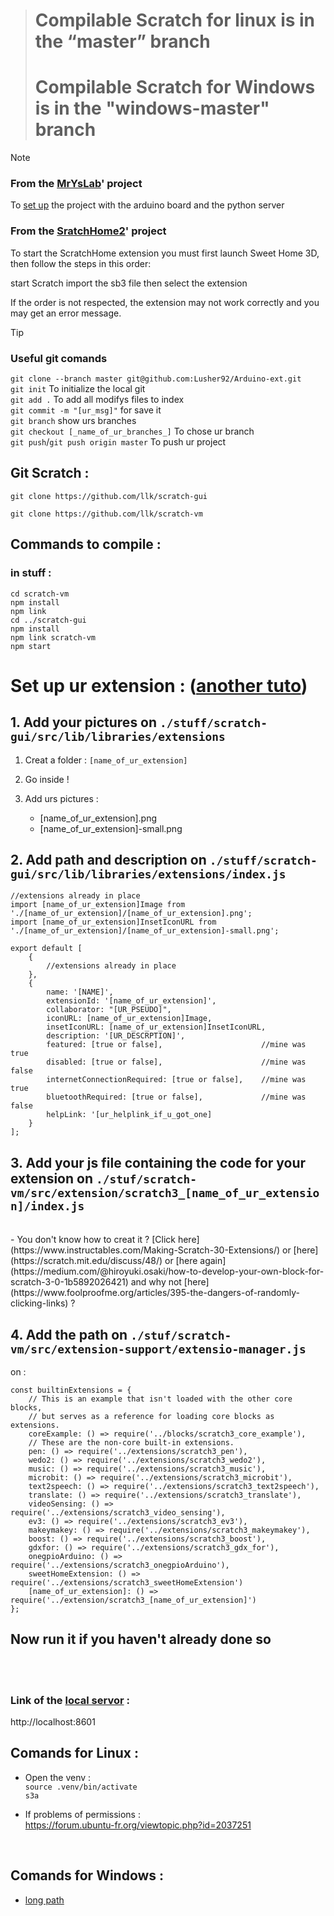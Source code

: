 > # Compilable Scratch for linux is in the “master” branch
> # Compilable Scratch for Windows is in the "windows-master" branch

> [!NOTE]
> ### From the [MrYsLab](https://github.com/MrYsLab/s3onegpio)' project<br/>
> To [set up](https://mryslab.github.io/s3-extend/) the project with the arduino board and the python server
>
> ### From the [SratchHome2](https://github.com/kimokipo/ScratchHome2.0)' project<br/>
> To start the ScratchHome extension you must first launch Sweet Home 3D, then follow the steps in this order:
>
> start Scratch
> import the sb3 file
> then select the extension
>
> If the order is not respected, the extension may not work correctly and you may get an error message.

> [!TIP]
> ### Useful git comands
>```git clone --branch master git@github.com:Lusher92/Arduino-ext.git``` <br/>
>```git init``` To initialize the local git <br/>
>```git add .``` To add all modifys files to index <br/>
>```git commit -m "[ur_msg]"``` for save it <br/>
>```git branch``` show urs branches <br/>
>```git checkout [_name_of_ur_branches_]``` To chose ur branch <br/>
>```git push```/```git push origin master``` To push ur project

## Git Scratch :

```
git clone https://github.com/llk/scratch-gui
```
```
git clone https://github.com/llk/scratch-vm
```

## Commands to compile :

### in stuff :

```
cd scratch-vm
npm install
npm link
cd ../scratch-gui
npm install
npm link scratch-vm
npm start
```

# Set up ur extension : ([another tuto](https://brightchamps.com/blog/make-scratch-extension-using-javascript/)) <br/>

## 1. Add your pictures on `./stuff/scratch-gui/src/lib/libraries/extensions`

1. Creat a folder : `[name_of_ur_extension]`
   
2. Go inside !

3. Add urs pictures :
	- [name_of_ur_extension].png
	- [name_of_ur_extension]-small.png


## 2. Add path and description on `./stuff/scratch-gui/src/lib/libraries/extensions/index.js` <br/>

```
//extensions already in place
import [name_of_ur_extension]Image from './[name_of_ur_extension]/[name_of_ur_extension].png';
import [name_of_ur_extension]InsetIconURL from './[name_of_ur_extension]/[name_of_ur_extension]-small.png';

export default [
    {
        //extensions already in place
    },
    {
		name: '[NAME]',
		extensionId: '[name_of_ur_extension]',
		collaborator: "[UR_PSEUDO]",
		iconURL: [name_of_ur_extension]Image,
		insetIconURL: [name_of_ur_extension]InsetIconURL,
		description: '[UR_DESCRPTION]',
		featured: [true or false],                      //mine was true
		disabled: [true or false],                      //mine was false
		internetConnectionRequired: [true or false],    //mine was true
		bluetoothRequired: [true or false],             //mine was false
		helpLink: '[ur_helplink_if_u_got_one]
    }
];
```

## 3. Add your js file containing the code for your extension on `./stuf/scratch-vm/src/extension/scratch3_[name_of_ur_extension]/index.js`
<br/>
- You don't know how to creat it ? [Click here](https://www.instructables.com/Making-Scratch-30-Extensions/) or
[here](https://scratch.mit.edu/discuss/48/) or
[here again](https://medium.com/@hiroyuki.osaki/how-to-develop-your-own-block-for-scratch-3-0-1b5892026421)
and why not [here](https://www.foolproofme.org/articles/395-the-dangers-of-randomly-clicking-links) ?

## 4. Add the path on `./stuf/scratch-vm/src/extension-support/extensio-manager.js`
on :
```
const builtinExtensions = {
	// This is an example that isn't loaded with the other core blocks,
	// but serves as a reference for loading core blocks as extensions.
	coreExample: () => require('../blocks/scratch3_core_example'),
	// These are the non-core built-in extensions.
	pen: () => require('../extensions/scratch3_pen'),
	wedo2: () => require('../extensions/scratch3_wedo2'),
	music: () => require('../extensions/scratch3_music'),
	microbit: () => require('../extensions/scratch3_microbit'),
	text2speech: () => require('../extensions/scratch3_text2speech'),
	translate: () => require('../extensions/scratch3_translate'),
	videoSensing: () => require('../extensions/scratch3_video_sensing'),
	ev3: () => require('../extensions/scratch3_ev3'),
	makeymakey: () => require('../extensions/scratch3_makeymakey'),
	boost: () => require('../extensions/scratch3_boost'),
	gdxfor: () => require('../extensions/scratch3_gdx_for'),
	onegpioArduino: () => require('../extensions/scratch3_onegpioArduino'),
	sweetHomeExtension: () => require('../extensions/scratch3_sweetHomeExtension')
	[name_of_ur_extension]: () => require('../extension/scratch3_[name_of_ur_extension]')
};
```
## Now run it if you haven't already done so
<br/>
<br/>

### Link of the [local servor](http://localhost:8601) :

http://localhost:8601


## Comands for Linux :
- Open the venv : <br/>
`source .venv/bin/activate` <br/>
`s3a` <br/>

- If problems of permissions :<br/>
https://forum.ubuntu-fr.org/viewtopic.php?id=2037251

<br/>

## Comands for Windows :
- [long path](https://www.it-connect.fr/windows-10-comment-activer-la-gestion-des-chemins-trop-long/)

